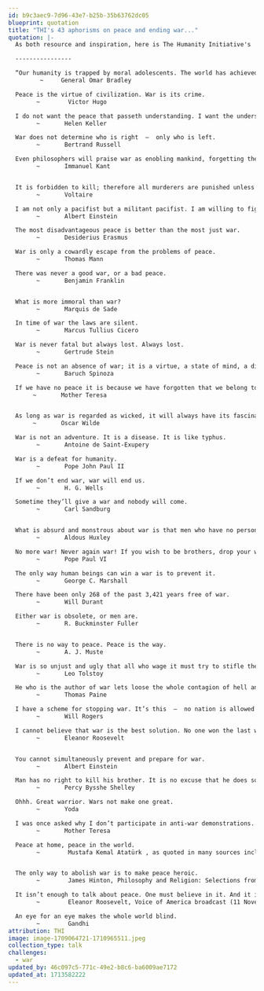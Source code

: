 ```yaml
---
id: b9c3aec9-7d96-43e7-b25b-35b63762dc05
blueprint: quotation
title: "THI's 43 aphorisms on peace and ending war..."
quotation: |-
  As both resource and inspiration, here is The Humanity Initiative's  offering of forty compelling aphorisms on war and peace.

  ----------------

  “Our humanity is trapped by moral adolescents. The world has achieved brilliance without wisdom, power without conscience.”            
         ~     General Omar Bradley 

  Peace is the virtue of civilization. War is its crime.          
        ~        Victor Hugo

  I do not want the peace that passeth understanding. I want the understanding which bringeth peace. 
        ~       Helen Keller

  War does not determine who is right  –  only who is left.
        ~       Bertrand Russell

  Even philosophers will praise war as enobling mankind, forgetting the Greek who said:  ‘War is bad in that it begets more evil than it kills.’
        ~       Immanuel Kant


  It is forbidden to kill; therefore all murderers are punished unless they kill in large numbers and to the sound of trumpets. 
        ~       Voltaire

  I am not only a pacifist but a militant pacifist. I am willing to fight for peace. Nothing will end war unless the people themselves refuse to go to war. 
        ~       Albert Einstein

  The most disadvantageous peace is better than the most just war. 
        ~       Desiderius Erasmus

  War is only a cowardly escape from the problems of peace. 
        ~       Thomas Mann

  There was never a good war, or a bad peace. 
        ~       Benjamin Franklin


  What is more immoral than war?
        ~       Marquis de Sade

  In time of war the laws are silent.
        ~       Marcus Tullius Cicero

  War is never fatal but always lost. Always lost. 
        ~       Gertrude Stein

  Peace is not an absence of war; it is a virtue, a state of mind, a disposition for benevolence, confidence, justice. 
        ~       Baruch Spinoza

  If we have no peace it is because we have forgotten that we belong to each other. 
       ~       Mother Teresa


  As long as war is regarded as wicked, it will always have its fascination. When it is looked upon as vulgar, it will cease to be popular. 
       ~       Oscar Wilde

  War is not an adventure. It is a disease. It is like typhus. 
        ~       Antoine de Saint-Exupery

  War is a defeat for humanity. 
        ~       Pope John Paul II

  If we don’t end war, war will end us. 
        ~       H. G. Wells

  Sometime they’ll give a war and nobody will come. 
        ~       Carl Sandburg


  What is absurd and monstrous about war is that men who have no personal quarrel should be trained to murder one another in cold blood.
        ~       Aldous Huxley

  No more war! Never again war! If you wish to be brothers, drop your weapons. 
        ~       Pope Paul VI

  The only way human beings can win a war is to prevent it. 
        ~       George C. Marshall

  There have been only 268 of the past 3,421 years free of war. 
        ~       Will Durant

  Either war is obsolete, or men are.
        ~       R. Buckminster Fuller


  There is no way to peace. Peace is the way. 
        ~       A. J. Muste

  War is so unjust and ugly that all who wage it must try to stifle the voice of conscience within themselves. 
        ~       Leo Tolstoy

  He who is the author of war lets loose the whole contagion of hell and opens a vein that bleeds a nation to death. 
        ~       Thomas Paine

  I have a scheme for stopping war. It’s this  –  no nation is allowed to enter a war till they have paid for the last one.
        ~       Will Rogers

  I cannot believe that war is the best solution. No one won the last war, and no one will win the next war.
        ~       Eleanor Roosevelt


  You cannot simultaneously prevent and prepare for war. 
        ~       Albert Einstein

  Man has no right to kill his brother. It is no excuse that he does so in uniform: he only adds the infamy of servitude to the crime of murder. 
        ~       Percy Bysshe Shelley

  Ohhh. Great warrior. Wars not make one great. 
        ~       Yoda

  I was once asked why I don’t participate in anti-war demonstrations. I said that I will never do that, but as soon as you have a pro-peace rally, I’ll be there.
        ~       Mother Teresa

  Peace at home, peace in the world.
        ~        Mustafa Kemal Atatürk , as quoted in many sources including, Atatürk(1963) by Uluğ İğdemir, p. 200; and Small Nations and Great Powers: A Study of Ethnopolitical Conflict in the Caucasus (2000) by Svante E. Cornell, p. 287. It later became the motto of the Republic of Turkey.


  The only way to abolish war is to make peace heroic.
        ~        James Hinton, Philosophy and Religion: Selections from the Manuscripts of the Late James Hinton, ed. Caroline Haddon, (2nd ed., London: 1884), p. 267.

  It isn’t enough to talk about peace. One must believe in it. And it isn’t enough to believe in it. One must work at it.
        ~        Eleanor Roosevelt, Voice of America broadcast (11 November 1951).

  An eye for an eye makes the whole world blind.
        ~        Gandhi
attribution: THI
image: image-1709064721-1710965511.jpeg
collection_type: talk
challenges:
  - war
updated_by: 46c097c5-771c-49e2-b8c6-ba6009ae7172
updated_at: 1713582222
---
```


